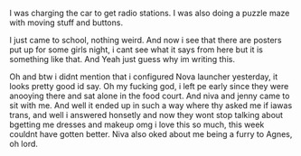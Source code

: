 I was charging the car to get radio stations. I was also doing a puzzle maze with moving stuff and buttons.

I just came to school, nothing weird. And now i see that there are posters put up for some girls night, i cant see what it says from here but it is something like that. And Yeah just guess why im writing this.

Oh and btw i didnt mention that i configured Nova launcher yesterday, it looks pretty good id say.
Oh my fucking god, i left pe early since they were anooying there and sat alone in the food court. And niva and jenny came to sit with me. And well it ended up in such a way where thy asked me if iawas trans, and well i answered honsetly and now they wont stop talking about bgetting me dresses and makeup omg i love this so much, this week couldnt have gotten better. Niva also oked about me being a furry to Agnes, oh lord.
